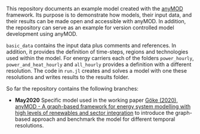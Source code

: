 This repository documents an example model created with the [anyMOD](https://github.com/leonardgoeke/anyMOD.jl) framework. Its purpose is to demonstrate how models, their input data, and their results can be made open and accessible with anyMOD. In addition, the repository can serve as an example for version controlled model development using anyMOD.

`basic_data` contains the input data plus comments and references. In addition, it provides the definition of time-steps, regions and technologies used within the model. For energy carriers each of the folders `power_hourly`, `power_and_heat_hourly` and `all_hourly` provides a definition with a different resolution. The code in `run.jl` creates and solves a model with one these resolutions and writes results to the results folder.

So far the repository contains the following branches:
* **May2020** Specific model used in the working paper [Göke (2020), anyMOD - A graph-based framework for energy system modelling with high levels of renewables and sector integration](https://arxiv.org/abs/2004.10184) to introduce the graph-based approach and benchmark the model for different temporal resolutions.
